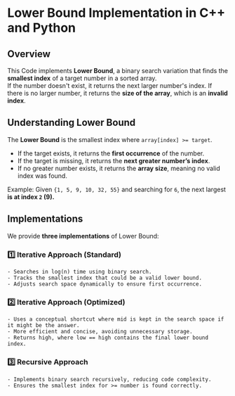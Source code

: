 # Lower Bound Implementation in C++ and Python

## Overview
This Code implements **Lower Bound**, a binary search variation that finds the **smallest index** of a target number in a sorted array.  
If the number doesn't exist, it returns the next larger number's index. If there is no larger number, it returns the **size of the array**, which is an **invalid index**.

## Understanding Lower Bound
The **Lower Bound** is the smallest index where `array[index] >= target`.  
- If the target exists, it returns the **first occurrence** of the number.
- If the target is missing, it returns the **next greater number’s index**.
- If no greater number exists, it returns the **array size**, meaning no valid index was found.

Example:
Given `{1, 5, 9, 10, 32, 55}` and searching for `6`, the next largest **is at index `2` (9).**

## Implementations
We provide **three implementations** of Lower Bound:

### 1️⃣ **Iterative Approach (Standard)**
    - Searches in log(n) time using binary search.
    - Tracks the smallest index that could be a valid lower bound.
    - Adjusts search space dynamically to ensure first occurrence.

### 2️⃣ **Iterative Approach (Optimized)**
    - Uses a conceptual shortcut where mid is kept in the search space if it might be the answer.
    - More efficient and concise, avoiding unnecessary storage.
    - Returns high, where low == high contains the final lower bound index.

### 3️⃣ **Recursive Approach**
    - Implements binary search recursively, reducing code complexity.
    - Ensures the smallest index for >= number is found correctly.